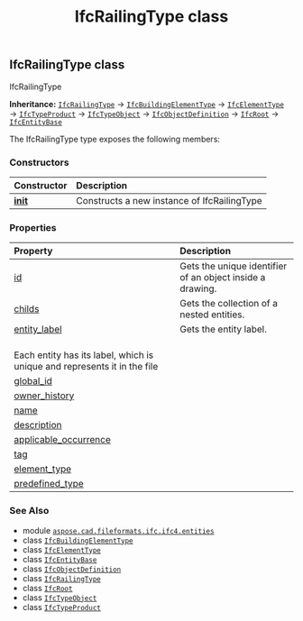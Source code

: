 ﻿---
title: IfcRailingType class
second_title: Aspose.CAD for Python via .NET API References
description: 
type: docs
weight: 4950
url: /python-net/aspose.cad.fileformats.ifc.ifc4.entities/ifcrailingtype/
is_root: false
---

## IfcRailingType class

IfcRailingType



**Inheritance:** [`IfcRailingType`](/cad/python-net/aspose.cad.fileformats.ifc.ifc4.entities/ifcrailingtype) → 
[`IfcBuildingElementType`](/cad/python-net/aspose.cad.fileformats.ifc.ifc4.entities/ifcbuildingelementtype) → 
[`IfcElementType`](/cad/python-net/aspose.cad.fileformats.ifc.ifc4.entities/ifcelementtype) → 
[`IfcTypeProduct`](/cad/python-net/aspose.cad.fileformats.ifc.ifc4.entities/ifctypeproduct) → 
[`IfcTypeObject`](/cad/python-net/aspose.cad.fileformats.ifc.ifc4.entities/ifctypeobject) → 
[`IfcObjectDefinition`](/cad/python-net/aspose.cad.fileformats.ifc.ifc4.entities/ifcobjectdefinition) → 
[`IfcRoot`](/cad/python-net/aspose.cad.fileformats.ifc.ifc4.entities/ifcroot) → 
[`IfcEntityBase`](/cad/python-net/aspose.cad.fileformats.ifc/ifcentitybase)



The IfcRailingType type exposes the following members:

### Constructors
| Constructor | Description |
| :- | :- |
| [__init__](/cad/python-net/aspose.cad.fileformats.ifc.ifc4.entities/ifcrailingtype/__init__/#) | Constructs a new instance of IfcRailingType |


### Properties
| Property | Description |
| :- | :- |
| [id](/cad/python-net/aspose.cad.fileformats.ifc.ifc4.entities/ifcrailingtype/id) | Gets the unique identifier of an object inside a drawing. |
| [childs](/cad/python-net/aspose.cad.fileformats.ifc.ifc4.entities/ifcrailingtype/childs) | Gets the collection of a nested entities. |
| [entity_label](/cad/python-net/aspose.cad.fileformats.ifc.ifc4.entities/ifcrailingtype/entity_label) | Gets the entity label.<br/>Each entity has its label, which is unique and represents it in the file |
| [global_id](/cad/python-net/aspose.cad.fileformats.ifc.ifc4.entities/ifcrailingtype/global_id) |  |
| [owner_history](/cad/python-net/aspose.cad.fileformats.ifc.ifc4.entities/ifcrailingtype/owner_history) |  |
| [name](/cad/python-net/aspose.cad.fileformats.ifc.ifc4.entities/ifcrailingtype/name) |  |
| [description](/cad/python-net/aspose.cad.fileformats.ifc.ifc4.entities/ifcrailingtype/description) |  |
| [applicable_occurrence](/cad/python-net/aspose.cad.fileformats.ifc.ifc4.entities/ifcrailingtype/applicable_occurrence) |  |
| [tag](/cad/python-net/aspose.cad.fileformats.ifc.ifc4.entities/ifcrailingtype/tag) |  |
| [element_type](/cad/python-net/aspose.cad.fileformats.ifc.ifc4.entities/ifcrailingtype/element_type) |  |
| [predefined_type](/cad/python-net/aspose.cad.fileformats.ifc.ifc4.entities/ifcrailingtype/predefined_type) |  |



### See Also
* module [`aspose.cad.fileformats.ifc.ifc4.entities`](..)
* class [`IfcBuildingElementType`](/cad/python-net/aspose.cad.fileformats.ifc.ifc4.entities/ifcbuildingelementtype)
* class [`IfcElementType`](/cad/python-net/aspose.cad.fileformats.ifc.ifc4.entities/ifcelementtype)
* class [`IfcEntityBase`](/cad/python-net/aspose.cad.fileformats.ifc/ifcentitybase)
* class [`IfcObjectDefinition`](/cad/python-net/aspose.cad.fileformats.ifc.ifc4.entities/ifcobjectdefinition)
* class [`IfcRailingType`](/cad/python-net/aspose.cad.fileformats.ifc.ifc4.entities/ifcrailingtype)
* class [`IfcRoot`](/cad/python-net/aspose.cad.fileformats.ifc.ifc4.entities/ifcroot)
* class [`IfcTypeObject`](/cad/python-net/aspose.cad.fileformats.ifc.ifc4.entities/ifctypeobject)
* class [`IfcTypeProduct`](/cad/python-net/aspose.cad.fileformats.ifc.ifc4.entities/ifctypeproduct)
